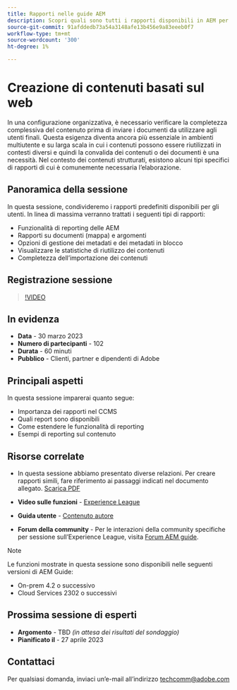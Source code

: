 ```yaml
---
title: Rapporti nelle guide AEM
description: Scopri quali sono tutti i rapporti disponibili in AEM per aiutare gli utenti a migliorare la qualità dei contenuti.
source-git-commit: 91afddedb73a54a3148afe13b456e9a83eeeb0f7
workflow-type: tm+mt
source-wordcount: '300'
ht-degree: 1%

---
```


# Creazione di contenuti basati sul web

In una configurazione organizzativa, è necessario verificare la completezza complessiva del contenuto prima di inviare i documenti da utilizzare agli utenti finali. Questa esigenza diventa ancora più essenziale in ambienti multiutente e su larga scala in cui i contenuti possono essere riutilizzati in contesti diversi e quindi la convalida dei contenuti o dei documenti è una necessità. Nel contesto dei contenuti strutturati, esistono alcuni tipi specifici di rapporti di cui è comunemente necessaria l’elaborazione.


## Panoramica della sessione

In questa sessione, condivideremo i rapporti predefiniti disponibili per gli utenti. In linea di massima verranno trattati i seguenti tipi di rapporti:
- Funzionalità di reporting delle AEM
- Rapporti su documenti (mappa) e argomenti
- Opzioni di gestione dei metadati e dei metadati in blocco
- Visualizzare le statistiche di riutilizzo dei contenuti
- Completezza dell’importazione dei contenuti


## Registrazione sessione

>[!VIDEO](https://video.tv.adobe.com/v/3417529/guides--reporting-reporting?quality=12&learn=on)


## In evidenza

- **Data** - 30 marzo 2023
- **Numero di partecipanti** - 102
- **Durata** - 60 minuti
- **Pubblico** - Clienti, partner e dipendenti di Adobe


## Principali aspetti

In questa sessione imparerai quanto segue:
- Importanza dei rapporti nel CCMS
- Quali report sono disponibili
- Come estendere le funzionalità di reporting
- Esempi di reporting sul contenuto


## Risorse correlate

- In questa sessione abbiamo presentato diverse relazioni. Per creare rapporti simili, fare riferimento ai passaggi indicati nel documento allegato. [Scarica PDF](./assets/aem-guides-expert-session-reports-documentation.pdf)

- **Video sulle funzioni** -  [Experience League](https://experienceleague.adobe.com/docs/experience-manager-guides-learn/videos/output-generation/working-with-reports.html?lang=en)

- **Guida utente** - [Contenuto autore](https://help.adobe.com/en_US/xml-documentation-for-adobe-experience-manager/index.html#t=DXML-master-map%2Freports-intro.html)

- **Forum della community** - Per le interazioni della community specifiche per sessione sull’Experience League, visita  [Forum AEM guide](https://experienceleaguecommunities.adobe.com/t5/experience-manager-guides/bd-p/xml-documentation-discussions).

>[!NOTE]
>
> Le funzioni mostrate in questa sessione sono disponibili nelle seguenti versioni di AEM Guide:
> - On-prem 4.2 o successivo
> - Cloud Services 2302 o successivi



## Prossima sessione di esperti

- **Argomento** - TBD *(in attesa dei risultati del sondaggio)*
- **Pianificato il** - 27 aprile 2023


## Contattaci

Per qualsiasi domanda, inviaci un’e-mail all’indirizzo <techcomm@adobe.com>
